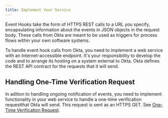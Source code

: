 ```yaml
---
title: Implement Your Service
---
```


Event Hooks take the form of HTTPS REST calls to a URL you specify, encapsulating information about the events in JSON objects in the request body. These calls from Okta are meant to be used as triggers for process flows within your own software systems.

To handle event hook calls from Okta, you need to implement a web service with an Internet-accessible endpoint. It's your responsibility to develop the code and to arrange its hosting on a system external to Okta. Okta defines the REST API contract for the requests that it will send.

## Handling One-Time Verification Request

In adition to handling ongoing notification of events, you need to implement functionality in your web service to handle a one-time verification requestthat Okta will send. This request is sent as an HTTPS GET. See [One-Time Verification Request](/docs/concepts/event-hooks/#one-time-verification-request).

<NextSectionLink/>

